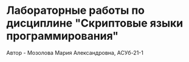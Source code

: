 # Лабораторные работы по дисциплине "Скриптовые языки программирования"
Автор - Мозолова Мария Александровна, АСУб-21-1
